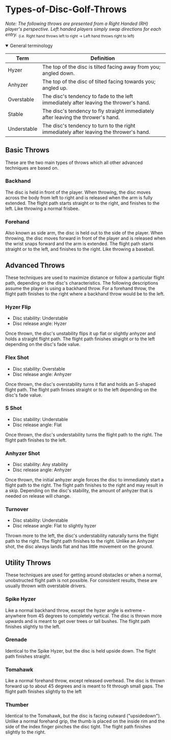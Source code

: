 # Types-of-Disc-Golf-Throws
*Note: The following throws are presented from a Right Handed (RH) player's perspective. Left handed players simply swap directions for each entry.*
<sub> (i.e. Right hand throws left to right -> Left hand throws right to left) </sub>
<details open> 
  <summary> General terminology</summary>
  
  | Term | Definition |
  |------|------------|
  | Hyzer | The top of the disc is tilted facing away from you; angled down. |
  | Anhyzer | The top of the disc of tilted facing towards you; angled up. |
  | Overstable | The disc's tendency to fade to the left immediately after leaving the thrower's hand.  |
  | Stable | The disc's tendency to fly straight immediately after leaving the thrower's hand. |
  | Understable | The disc's tendency to turn to the right immediately after leaving the thrower's hand. |
</details> 

## **Basic Throws** 
These are the two main types of throws which all other advanced techniques are based on. 
### Backhand 
The disc is held in front of the player. When throwing, the disc moves across the body from left to right and is released when the arm is fully extended. The flight path starts straight or to the right, and finishes to the left. Like throwing a normal frisbee.
### Forehand 
Also known as side arm, the disc is held out to the side of the player. When throwing, the disc moves forward in front of the player and is released when the wrist snaps forward and the arm is extended. The flight path starts straight or to the left, and finishes to the right. Like throwing a baseball.
  
## **Advanced Throws**
These techniques are used to maximize distance or follow a particular flight path, depending on the disc's characteristics. The following descriptions assume the player is using a backhand throw. For a forehand throw, the flight path finishes to the right where a backhand throw would be to the left. 
### Hyzer Flip
- Disc stability: Understable
- Disc release angle: Hyzer

Once thrown, the disc's unstability flips it up flat or slightly anhyzer and holds a straight flight path. The flight path finishes straight or to the left depending on the disc's fade value.
### Flex Shot
- Disc stability: Overstable
- Disc release angle: Anhyzer

Once thrown, the disc's overstability turns it flat and holds an S-shaped flight path. The flight path finises straight or to the left depending on the disc's fade value. 
### S Shot
- Disc stability: Understable
- Disc release angle: Flat

Once thrown, the disc's understability turns the flight path to the right. The flight path finishes to the left.
### Anhyzer Shot
- Disc stability: Any stability
- Disc release angle: Anhyzer

Once thrown, the initial anhyzer angle forces the disc to immediately start a flight path to the right. The flight path finishes to the right and may result in a skip. Depending on the disc's stability, the amount of anhyzer that is needed on release will change. 
### Turnover
- Disc stability: Understable
- Disc release angle: Flat to slightly hyzer

Thrown more to the left, the disc's understability naturally turns the flight path to the right. The flight path finishes to the right. Unlike an Anhyzer shot, the disc always lands flat and has little movement on the ground.


## **Utility Throws**
These techniques are used for getting around obstacles or when a normal, unobstructed flight path is not possible. For consistent results, these are usually thrown with overstable drivers. 
### Spike Hyzer
Like a normal backhand throw, except the hyzer angle is extreme - anywhere from 45 degrees to completely vertical. The disc is thrown more upwards and is meant to get over trees or tall bushes. The flight path finishes slightly to the left.
### Grenade
Identical to the Spike Hyzer, but the disc is held upside down. The flight path finishes straight.
### Tomahawk
Like a normal forehand throw, except released overhead. The disc is thrown forward up to about 45 degrees and is meant to fit through small gaps. The flight path finishes slightly to the left
### Thumber
Identical to the Tomahawk, but the disc is facing outward ("upsidedown"). Unlike a normal forehand grip, the thumb is placed on the inside rim and the side of the index finger pinches the disc tight. The flight path finishes slightly to the right. 
